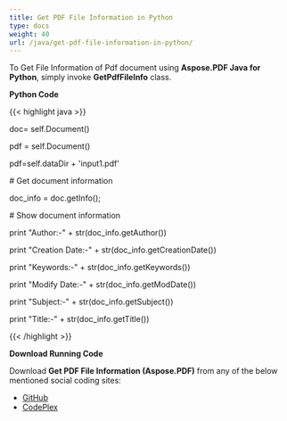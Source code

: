 ```yaml
---
title: Get PDF File Information in Python
type: docs
weight: 40
url: /java/get-pdf-file-information-in-python/
---
```


To Get File Information of Pdf document using **Aspose.PDF Java for Python**, simply invoke **GetPdfFileInfo** class.

**Python Code**

{{< highlight java >}}

 doc= self.Document()

pdf = self.Document()

pdf=self.dataDir + 'input1.pdf'

\# Get document information

doc_info = doc.getInfo();

\# Show document information

print "Author:-" + str(doc_info.getAuthor())

print "Creation Date:-" + str(doc_info.getCreationDate())

print "Keywords:-" + str(doc_info.getKeywords())

print "Modify Date:-" + str(doc_info.getModDate())

print "Subject:-" + str(doc_info.getSubject())

print "Title:-" + str(doc_info.getTitle())


{{< /highlight >}}

**Download Running Code**

Download **Get PDF File Information (Aspose.PDF)** from any of the below mentioned social coding sites:

- [GitHub](https://github.com/aspose-pdf/Aspose.PDF-for-Java/blob/master/Plugins/Aspose_Pdf_Java_for_Python/test/WorkingWithDocumentObject/GetPdfFileInfo/GetPdfFileInfo.py)
- [CodePlex](http://asposepdfjavapython.codeplex.com/SourceControl/latest#test/WorkingWithDocumentObject/GetPdfFileInfo/GetPdfFileInfo.py)

